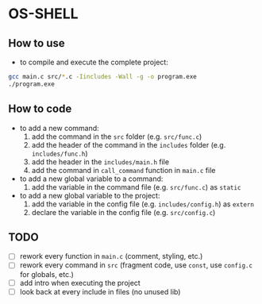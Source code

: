 # OS-SHELL

## How to use
- to compile and execute the complete project:
```bash
gcc main.c src/*.c -Iincludes -Wall -g -o program.exe
./program.exe
```

## How to code
- to add a new command:
  1. add the command in the `src` folder (e.g. `src/func.c`)
  2. add the header of the command in the `includes` folder (e.g. `includes/func.h`)
  3. add the header in the `includes/main.h` file
  4. add the command in `call_command` function in `main.c` file
- to add a new global variable to a command:
  1. add the variable in the command file (e.g. `src/func.c`) as `static`
- to add a new global variable to the project:
  1. add the variable in the config file (e.g. `includes/config.h`) as `extern`
  2. declare the variable in the config file (e.g. `src/config.c`)


## TODO
- [ ] rework every function in `main.c` (comment, styling, etc.)
- [ ] rework every command in `src` (fragment code, use `const`, use `config.c` for globals, etc.)
- [ ] add intro when executing the project
- [ ] look back at every include in files (no unused lib)
